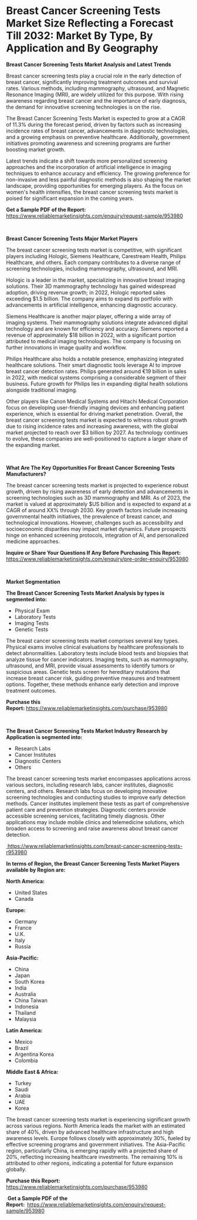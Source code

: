 <p><h1>Breast Cancer Screening Tests Market Size Reflecting a Forecast Till 2032: Market By Type, By Application and By Geography</h1></p><p><strong>Breast Cancer Screening Tests Market Analysis and Latest Trends</strong></p>
<p><p>Breast cancer screening tests play a crucial role in the early detection of breast cancer, significantly improving treatment outcomes and survival rates. Various methods, including mammography, ultrasound, and Magnetic Resonance Imaging (MRI), are widely utilized for this purpose. With rising awareness regarding breast cancer and the importance of early diagnosis, the demand for innovative screening technologies is on the rise.</p><p>The Breast Cancer Screening Tests Market is expected to grow at a CAGR of 11.3% during the forecast period, driven by factors such as increasing incidence rates of breast cancer, advancements in diagnostic technologies, and a growing emphasis on preventive healthcare. Additionally, government initiatives promoting awareness and screening programs are further boosting market growth. </p><p>Latest trends indicate a shift towards more personalized screening approaches and the incorporation of artificial intelligence in imaging techniques to enhance accuracy and efficiency. The growing preference for non-invasive and less painful diagnostic methods is also shaping the market landscape, providing opportunities for emerging players. As the focus on women's health intensifies, the breast cancer screening tests market is poised for significant expansion in the coming years.</p></p>
<p><strong>Get a Sample PDF of the Report:&nbsp;</strong> <a href="https://www.reliablemarketinsights.com/enquiry/request-sample/953980?utm_campaign=3020&utm_medium=2&utm_source=Github&utm_content=ia&utm_term=18042025&utm_id=breast-cancer-screening-tests">https://www.reliablemarketinsights.com/enquiry/request-sample/953980</a></p>
<p>&nbsp;</p>
<p><strong>Breast Cancer Screening Tests Major Market Players</strong></p>
<p><p>The breast cancer screening tests market is competitive, with significant players including Hologic, Siemens Healthcare, Carestream Health, Philips Healthcare, and others. Each company contributes to a diverse range of screening technologies, including mammography, ultrasound, and MRI.</p><p>Hologic is a leader in the market, specializing in innovative breast imaging solutions. Their 3D mammography technology has gained widespread adoption, driving revenue growth; in 2022, Hologic reported sales exceeding $1.5 billion. The company aims to expand its portfolio with advancements in artificial intelligence, enhancing diagnostic accuracy.</p><p>Siemens Healthcare is another major player, offering a wide array of imaging systems. Their mammography solutions integrate advanced digital technology and are known for efficiency and accuracy. Siemens reported a revenue of approximately $18 billion in 2022, with a significant portion attributed to medical imaging technologies. The company is focusing on further innovations in image quality and workflow.</p><p>Philips Healthcare also holds a notable presence, emphasizing integrated healthcare solutions. Their smart diagnostic tools leverage AI to improve breast cancer detection rates. Philips generated around €19 billion in sales in 2022, with medical systems comprising a considerable segment of their business. Future growth for Philips lies in expanding digital health solutions alongside traditional imaging.</p><p>Other players like Canon Medical Systems and Hitachi Medical Corporation focus on developing user-friendly imaging devices and enhancing patient experience, which is essential for driving market penetration. Overall, the breast cancer screening tests market is expected to witness robust growth due to rising incidence rates and increasing awareness, with the global market projected to reach over $3 billion by 2027. As technology continues to evolve, these companies are well-positioned to capture a larger share of the expanding market.</p></p>
<p>&nbsp;</p>
<p><strong>What Are The Key Opportunities For Breast Cancer Screening Tests Manufacturers?</strong></p>
<p><p>The breast cancer screening tests market is projected to experience robust growth, driven by rising awareness of early detection and advancements in screening technologies such as 3D mammography and MRI. As of 2023, the market is valued at approximately $US billion and is expected to expand at a CAGR of around XX% through 2030. Key growth factors include increasing governmental health initiatives, the prevalence of breast cancer, and technological innovations. However, challenges such as accessibility and socioeconomic disparities may impact market dynamics. Future prospects hinge on enhanced screening protocols, integration of AI, and personalized medicine approaches.</p></p>
<p><strong>Inquire or Share Your Questions If Any Before Purchasing This Report:</strong> <a href="https://www.reliablemarketinsights.com/enquiry/pre-order-enquiry/953980?utm_campaign=3020&utm_medium=2&utm_source=Github&utm_content=ia&utm_term=18042025&utm_id=breast-cancer-screening-tests">https://www.reliablemarketinsights.com/enquiry/pre-order-enquiry/953980</a></p>
<p>&nbsp;</p>
<p><strong>Market Segmentation</strong></p>
<p><strong>The Breast Cancer Screening Tests Market Analysis by types is segmented into:</strong></p>
<p><ul><li>Physical Exam</li><li>Laboratory Tests</li><li>Imaging Tests</li><li>Genetic Tests</li></ul></p>
<p><p>The breast cancer screening tests market comprises several key types. Physical exams involve clinical evaluations by healthcare professionals to detect abnormalities. Laboratory tests include blood tests and biopsies that analyze tissue for cancer indicators. Imaging tests, such as mammography, ultrasound, and MRI, provide visual assessments to identify tumors or suspicious areas. Genetic tests screen for hereditary mutations that increase breast cancer risk, guiding preventive measures and treatment options. Together, these methods enhance early detection and improve treatment outcomes.</p></p>
<p><strong>Purchase this Report:&nbsp;</strong><a href="https://www.reliablemarketinsights.com/purchase/953980?utm_campaign=3020&utm_medium=2&utm_source=Github&utm_content=ia&utm_term=18042025&utm_id=breast-cancer-screening-tests">https://www.reliablemarketinsights.com/purchase/953980</a></p>
<p>&nbsp;</p>
<p><strong>The Breast Cancer Screening Tests Market Industry Research by Application is segmented into:</strong></p>
<p><ul><li>Research Labs</li><li>Cancer Institutes</li><li>Diagnostic Centers</li><li>Others</li></ul></p>
<p><p>The breast cancer screening tests market encompasses applications across various sectors, including research labs, cancer institutes, diagnostic centers, and others. Research labs focus on developing innovative screening technologies and conducting studies to improve early detection methods. Cancer institutes implement these tests as part of comprehensive patient care and prevention strategies. Diagnostic centers provide accessible screening services, facilitating timely diagnosis. Other applications may include mobile clinics and telemedicine solutions, which broaden access to screening and raise awareness about breast cancer detection.</p></p>
<p><a href="https://www.reliablemarketinsights.com/breast-cancer-screening-tests-r953980?utm_campaign=3020&utm_medium=2&utm_source=Github&utm_content=ia&utm_term=18042025&utm_id=breast-cancer-screening-tests">&nbsp;https://www.reliablemarketinsights.com/breast-cancer-screening-tests-r953980</a></p>
<p><strong>In terms of Region, the Breast Cancer Screening Tests Market Players available by Region are:</strong></p>
<p>
    <p> <strong> North America: </strong>
        <ul>
            <li>United States</li>
            <li>Canada</li>
        </ul>
        </p> 
    <p> <strong> Europe: </strong>
        <ul>
            <li>Germany</li>
            <li>France</li>
            <li>U.K.</li>
            <li>Italy</li>
            <li>Russia</li>
        </ul>
        </p> 
    <p> <strong> Asia-Pacific: </strong>
        <ul>
            <li>China</li>
            <li>Japan</li>
            <li>South Korea</li>
            <li>India</li>
            <li>Australia</li>
            <li>China Taiwan</li>
            <li>Indonesia</li>
            <li>Thailand</li>
            <li>Malaysia</li>
        </ul>
        </p> 
    <p> <strong> Latin America: </strong>
        <ul>
            <li>Mexico</li>
            <li>Brazil</li>
            <li>Argentina Korea</li>
            <li>Colombia</li>
        </ul>
        </p> 
    <p> <strong> Middle East & Africa: </strong>
        <ul>
            <li>Turkey</li>
            <li>Saudi</li>
            <li>Arabia</li>
            <li>UAE</li>
            <li>Korea</li>
        </ul>
    </p>
    </p>
<p><p>The breast cancer screening tests market is experiencing significant growth across various regions. North America leads the market with an estimated share of 40%, driven by advanced healthcare infrastructure and high awareness levels. Europe follows closely with approximately 30%, fueled by effective screening programs and government initiatives. The Asia-Pacific region, particularly China, is emerging rapidly with a projected share of 20%, reflecting increasing healthcare investments. The remaining 10% is attributed to other regions, indicating a potential for future expansion globally.</p></p>
<p><strong>Purchase this Report: </strong><a href="https://www.reliablemarketinsights.com/purchase/953980?utm_campaign=3020&utm_medium=2&utm_source=Github&utm_content=ia&utm_term=18042025&utm_id=breast-cancer-screening-tests">https://www.reliablemarketinsights.com/purchase/953980</a></p>
<p>&nbsp;<strong>Get a Sample PDF of the Report:&nbsp;&nbsp;</strong><a href="https://www.reliablemarketinsights.com/enquiry/request-sample/953980?utm_campaign=3020&utm_medium=2&utm_source=Github&utm_content=ia&utm_term=18042025&utm_id=breast-cancer-screening-tests">https://www.reliablemarketinsights.com/enquiry/request-sample/953980</a></p>
<p><strong></strong></p>
<p><p></p><p></p><p></p></p>